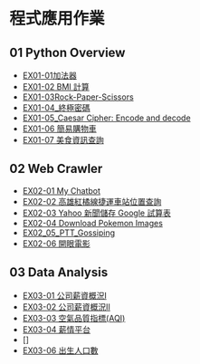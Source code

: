 # 程式應用作業
## 01 Python Overview
- [EX01-01加法器](https://github.com/meng430/repo0/blob/main/EX01_01%E5%8A%A0%E6%B3%95%E5%99%A8.ipynb)
- [EX01-02 BMI 計算](https://github.com/meng430/repo0/blob/main/EX01_02_BMI.ipynb)
- [EX01-03Rock-Paper-Scissors](https://github.com/meng430/repo0/blob/main/EX01_03_Rock_Paper_Scissors.ipynb)
- [EX01-04_終極密碼](https://github.com/meng430/repo0/blob/main/EX01_04_%E7%B5%82%E6%A5%B5%E5%AF%86%E7%A2%BC.ipynb)
- [EX01-05_Caesar Cipher: Encode and decode](https://github.com/meng430/repo0/blob/main/EX01_05_Caesar_Cipher_Encode_and_decode.ipynb)
- [EX01-06 簡易購物車](https://github.com/meng430/repo0/blob/main/EX01_06_%E7%B0%A1%E6%98%93%E8%B3%BC%E7%89%A9%E8%BB%8A.ipynb)
- [EX01-07 美食資訊查詢](https://github.com/meng430/repo0/blob/main/EX01_07_%E7%BE%8E%E9%A3%9F%E8%B3%87%E8%A8%8A%E6%9F%A5%E8%A9%A2.ipynb)
## 02 Web Crawler
- [EX02-01 My Chatbot](https://github.com/meng430/repo0/blob/main/EX02_01_My_Chatbot.ipynb)
- [EX02-02 高雄紅橘線捷運車站位置查詢](https://github.com/meng430/repo0/blob/main/EX02_02_%E9%AB%98%E9%9B%84%E7%B4%85%E6%A9%98%E7%B7%9A%E6%8D%B7%E9%81%8B%E8%BB%8A%E7%AB%99%E4%BD%8D%E7%BD%AE%E6%9F%A5%E8%A9%A2.ipynb)
- [EX02-03 Yahoo 新聞儲存 Google 試算表](https://github.com/meng430/repo0/blob/main/EX02_03_Yahoo_%E6%96%B0%E8%81%9E%E5%84%B2%E5%AD%98_Google_%E8%A9%A6%E7%AE%97%E8%A1%A8.ipynb)
- [EX02-04 Download Pokemon Images](https://github.com/meng430/repo0/blob/main/EX02_04_Download_Pokemon_Images.ipynb)
- [EX02_05_PTT_Gossiping](https://github.com/meng430/repo0/blob/main/EX02_05_PTT_Gossiping.ipynb)
- [EX02-06 開眼電影](https://github.com/meng430/repo0/blob/main/EX02_06_%E9%96%8B%E7%9C%BC%E9%9B%BB%E5%BD%B1.ipynb)
## 03 Data Analysis
- [EX03-01 公司薪資概況Ⅰ](https://github.com/meng430/repo0/blob/main/EX03_01_%E5%85%AC%E5%8F%B8%E8%96%AA%E8%B3%87%E6%A6%82%E6%B3%81%E2%85%A0.ipynb)
- [EX03-02 公司薪資概況Ⅱ](https://github.com/meng430/repo0/blob/main/EX03_02_%E5%85%AC%E5%8F%B8%E8%96%AA%E8%B3%87%E6%A6%82%E6%B3%81%E2%85%A1.ipynb)
- [EX03-03 空氣品質指標(AQI)](https://github.com/meng430/repo0/blob/main/EX03_03_%E7%A9%BA%E6%B0%A3%E5%93%81%E8%B3%AA%E6%8C%87%E6%A8%99(AQI).ipynb)
- [EX03-04 薪情平台](https://github.com/meng430/repo0/blob/main/EX03_04_%E8%96%AA%E6%83%85%E5%B9%B3%E5%8F%B0.ipynb)
- []
- [EX03-06 出生人口數](https://github.com/meng430/repo0/blob/main/EX03_06_%E5%87%BA%E7%94%9F%E4%BA%BA%E5%8F%A3%E6%95%B8.ipynb)
